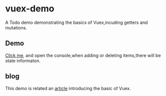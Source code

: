 # vuex-demo

A Todo demo demonstrating the basics of Vuex,incuding getters and mutations.


## Demo

[Click me](https://zhongyangxun.github.io/vuex-demo/dist), and open the console,when adding or deleting items,there will be state informaton.

## blog
This demo is related an [article](https://www.jianshu.com/p/9a8268f4ce4c) introducing the basic of Vuex.
